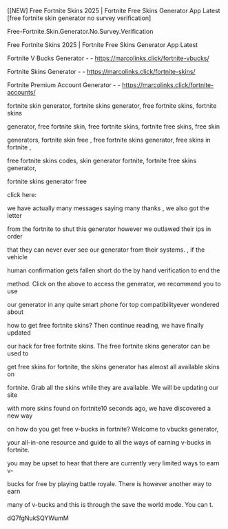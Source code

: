 [[NEW] Free Fortnite Skins 2025 | Fortnite Free Skins Generator App Latest [free fortnite skin generator no survey verification]

Free-Fortnite.Skin.Generator.No.Survey.Verification

Free Fortnite Skins 2025 | Fortnite Free Skins Generator App Latest

Fortnite V Bucks Generator - - https://marcolinks.click/fortnite-vbucks/

Fortnite Skins Generator - - https://marcolinks.click/fortnite-skins/

Fortnite Premium Account Generator - - https://marcolinks.click/fortnite-accounts/

fortnite skin generator, fortnite skins generator, free fortnite skins, fortnite skins

generator, free fortnite skin, free fortnite skins, fortnite free skins, free skin

generators, fortnite skin free , free fortnite skins generator, free skins in fortnite ,

free fortnite skins codes, skin generator fortnite, fortnite free skins generator,

fortnite skins generator free

click here:

we have actually many messages saying many thanks , we also got the letter

from the fortnite to shut this generator however we outlawed their ips in order

that they can never ever see our generator from their systems. , if the vehicle

human confirmation gets fallen short do the by hand verification to end the

method. Click on the above to access the generator, we recommend you to use

our generator in any quite smart phone for top compatibilityever wondered about

how to get free fortnite skins? Then continue reading, we have finally updated

our hack for free fortnite skins. The free fortnite skins generator can be used to

get free skins for fortnite, the skins generator has almost all available skins on

fortnite. Grab all the skins while they are available. We will be updating our site

with more skins found on fortnite10 seconds ago, we have discovered a new way

on how do you get free v-bucks in fortnite? Welcome to vbucks generator,

your all-in-one resource and guide to all the ways of earning v-bucks in fortnite.

you may be upset to hear that there are currently very limited ways to earn v-

bucks for free by playing battle royale. There is however another way to earn

many of v-bucks and this is through the save the world mode. You can t.

dQ7fgNukSQYWumM

